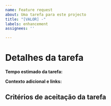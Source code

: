 ```yaml
---
name: Feature request
about: Uma tarefa para este projecto
title: "[VALOR] -"
labels: enhancement
assignees: ''

---
```


# Detalhes da tarefa


**Tempo estimado da tarefa:**


**Contexto adicional e links:**



## Critérios de aceitação da tarefa
